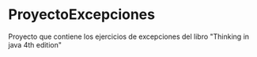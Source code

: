 # ProyectoExcepciones
Proyecto que contiene los ejercicios de excepciones del libro "Thinking in java 4th edition"
